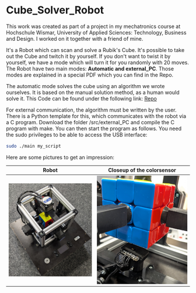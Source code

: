 # Cube_Solver_Robot

This work was created as part of a project in my mechatronics course at Hochschule Wismar, University of Applied Sciences: Technology, Business and Design. 
I worked on it together with a friend of mine. 

It's a Robot which can scan and solve a Rubik's Cube. It's possible to take out the Cube and twitch it by yourself. If you don't want to twist it by yourself, we have a mode which will turn it for you randomly with 20 moves. The Robot have two main modes: **Automatic and external_PC**.
Those modes are explained in a special PDF which you can find in the Repo.

The automatic mode solves the cube using an algorithm we wrote ourselves. It is based on the manual solution method, as a human would solve it.
This Code can be found under the following link: [Repo](https://github.com/snech99/Rubiks_Cube_Solver)

For external communication, the algorithm must be written by the user. There is a Python template for this, which communicates with the robot via a C program.
Download the folder /src/external_PC and compile the C program with make. You can then start the program as follows. You need the sudo privileges to be able to access the USB interface:

```bash
sudo ./main my_script
```

Here are some pictures to get an impression:

| Robot                  | Closeup of the colorsensor               |
| ---------------------- | ---------------------- |
| ![Robot](https://github.com/snech99/Cube_Solver_Robot/blob/main/pic/Robot.jpg) |  ![Closeup](https://github.com/snech99/Cube_Solver_Robot/blob/main/pic/closeup_colorsensor.jpg) |
